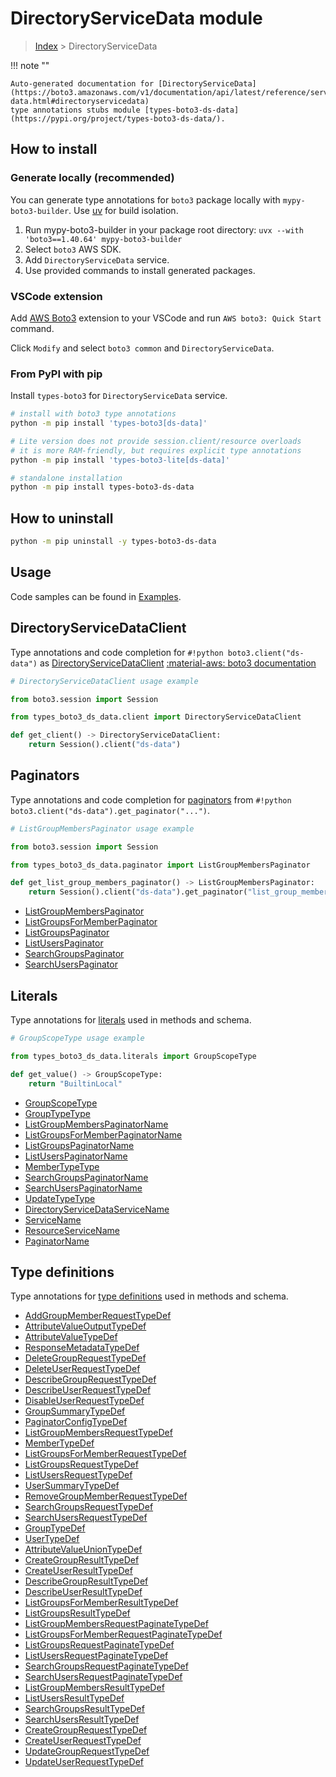 #  DirectoryServiceData module

> [Index](../README.md) > DirectoryServiceData

!!! note ""

    Auto-generated documentation for [DirectoryServiceData](https://boto3.amazonaws.com/v1/documentation/api/latest/reference/services/ds-data.html#directoryservicedata)
    type annotations stubs module [types-boto3-ds-data](https://pypi.org/project/types-boto3-ds-data/).

## How to install

### Generate locally (recommended)

You can generate type annotations for `boto3` package locally with `mypy-boto3-builder`.
Use [uv](https://docs.astral.sh/uv/getting-started/installation/) for build isolation.

1. Run mypy-boto3-builder in your package root directory: `uvx --with 'boto3==1.40.64' mypy-boto3-builder`
1. Select `boto3` AWS SDK.
1. Add `DirectoryServiceData` service.
1. Use provided commands to install generated packages.


### VSCode extension

Add [AWS Boto3](https://marketplace.visualstudio.com/items?itemName=Boto3typed.boto3-ide)
extension to your VSCode and run `AWS boto3: Quick Start` command.

Click `Modify` and select `boto3 common` and `DirectoryServiceData`.


### From PyPI with pip

Install `types-boto3` for `DirectoryServiceData` service.

```bash
# install with boto3 type annotations
python -m pip install 'types-boto3[ds-data]'

# Lite version does not provide session.client/resource overloads
# it is more RAM-friendly, but requires explicit type annotations
python -m pip install 'types-boto3-lite[ds-data]'

# standalone installation
python -m pip install types-boto3-ds-data
```



## How to uninstall

```bash
python -m pip uninstall -y types-boto3-ds-data
```

## Usage

Code samples can be found in [Examples](./usage.md).

## DirectoryServiceDataClient

Type annotations and code completion for  `#!python boto3.client("ds-data")` as [DirectoryServiceDataClient](./client.md)
[:material-aws: boto3 documentation](https://boto3.amazonaws.com/v1/documentation/api/latest/reference/services/ds-data.html#DirectoryServiceData.Client)

```python
# DirectoryServiceDataClient usage example

from boto3.session import Session

from types_boto3_ds_data.client import DirectoryServiceDataClient

def get_client() -> DirectoryServiceDataClient:
    return Session().client("ds-data")
```


## Paginators

Type annotations and code completion for [paginators](./paginators.md)
from `#!python boto3.client("ds-data").get_paginator("...")`.

```python
# ListGroupMembersPaginator usage example

from boto3.session import Session

from types_boto3_ds_data.paginator import ListGroupMembersPaginator

def get_list_group_members_paginator() -> ListGroupMembersPaginator:
    return Session().client("ds-data").get_paginator("list_group_members"))
```

- [ListGroupMembersPaginator](./paginators.md#listgroupmemberspaginator)
- [ListGroupsForMemberPaginator](./paginators.md#listgroupsformemberpaginator)
- [ListGroupsPaginator](./paginators.md#listgroupspaginator)
- [ListUsersPaginator](./paginators.md#listuserspaginator)
- [SearchGroupsPaginator](./paginators.md#searchgroupspaginator)
- [SearchUsersPaginator](./paginators.md#searchuserspaginator)









## Literals

Type annotations for [literals](./literals.md) used in methods and schema.

```python
# GroupScopeType usage example

from types_boto3_ds_data.literals import GroupScopeType

def get_value() -> GroupScopeType:
    return "BuiltinLocal"
```

- [GroupScopeType](./literals.md#groupscopetype)
- [GroupTypeType](./literals.md#grouptypetype)
- [ListGroupMembersPaginatorName](./literals.md#listgroupmemberspaginatorname)
- [ListGroupsForMemberPaginatorName](./literals.md#listgroupsformemberpaginatorname)
- [ListGroupsPaginatorName](./literals.md#listgroupspaginatorname)
- [ListUsersPaginatorName](./literals.md#listuserspaginatorname)
- [MemberTypeType](./literals.md#membertypetype)
- [SearchGroupsPaginatorName](./literals.md#searchgroupspaginatorname)
- [SearchUsersPaginatorName](./literals.md#searchuserspaginatorname)
- [UpdateTypeType](./literals.md#updatetypetype)
- [DirectoryServiceDataServiceName](./literals.md#directoryservicedataservicename)
- [ServiceName](./literals.md#servicename)
- [ResourceServiceName](./literals.md#resourceservicename)
- [PaginatorName](./literals.md#paginatorname)




## Type definitions

Type annotations for [type definitions](./type_defs.md) used in methods and schema.

- [AddGroupMemberRequestTypeDef](./type_defs.md#addgroupmemberrequesttypedef)
- [AttributeValueOutputTypeDef](./type_defs.md#attributevalueoutputtypedef)
- [AttributeValueTypeDef](./type_defs.md#attributevaluetypedef)
- [ResponseMetadataTypeDef](./type_defs.md#responsemetadatatypedef)
- [DeleteGroupRequestTypeDef](./type_defs.md#deletegrouprequesttypedef)
- [DeleteUserRequestTypeDef](./type_defs.md#deleteuserrequesttypedef)
- [DescribeGroupRequestTypeDef](./type_defs.md#describegrouprequesttypedef)
- [DescribeUserRequestTypeDef](./type_defs.md#describeuserrequesttypedef)
- [DisableUserRequestTypeDef](./type_defs.md#disableuserrequesttypedef)
- [GroupSummaryTypeDef](./type_defs.md#groupsummarytypedef)
- [PaginatorConfigTypeDef](./type_defs.md#paginatorconfigtypedef)
- [ListGroupMembersRequestTypeDef](./type_defs.md#listgroupmembersrequesttypedef)
- [MemberTypeDef](./type_defs.md#membertypedef)
- [ListGroupsForMemberRequestTypeDef](./type_defs.md#listgroupsformemberrequesttypedef)
- [ListGroupsRequestTypeDef](./type_defs.md#listgroupsrequesttypedef)
- [ListUsersRequestTypeDef](./type_defs.md#listusersrequesttypedef)
- [UserSummaryTypeDef](./type_defs.md#usersummarytypedef)
- [RemoveGroupMemberRequestTypeDef](./type_defs.md#removegroupmemberrequesttypedef)
- [SearchGroupsRequestTypeDef](./type_defs.md#searchgroupsrequesttypedef)
- [SearchUsersRequestTypeDef](./type_defs.md#searchusersrequesttypedef)
- [GroupTypeDef](./type_defs.md#grouptypedef)
- [UserTypeDef](./type_defs.md#usertypedef)
- [AttributeValueUnionTypeDef](./type_defs.md#attributevalueuniontypedef)
- [CreateGroupResultTypeDef](./type_defs.md#creategroupresulttypedef)
- [CreateUserResultTypeDef](./type_defs.md#createuserresulttypedef)
- [DescribeGroupResultTypeDef](./type_defs.md#describegroupresulttypedef)
- [DescribeUserResultTypeDef](./type_defs.md#describeuserresulttypedef)
- [ListGroupsForMemberResultTypeDef](./type_defs.md#listgroupsformemberresulttypedef)
- [ListGroupsResultTypeDef](./type_defs.md#listgroupsresulttypedef)
- [ListGroupMembersRequestPaginateTypeDef](./type_defs.md#listgroupmembersrequestpaginatetypedef)
- [ListGroupsForMemberRequestPaginateTypeDef](./type_defs.md#listgroupsformemberrequestpaginatetypedef)
- [ListGroupsRequestPaginateTypeDef](./type_defs.md#listgroupsrequestpaginatetypedef)
- [ListUsersRequestPaginateTypeDef](./type_defs.md#listusersrequestpaginatetypedef)
- [SearchGroupsRequestPaginateTypeDef](./type_defs.md#searchgroupsrequestpaginatetypedef)
- [SearchUsersRequestPaginateTypeDef](./type_defs.md#searchusersrequestpaginatetypedef)
- [ListGroupMembersResultTypeDef](./type_defs.md#listgroupmembersresulttypedef)
- [ListUsersResultTypeDef](./type_defs.md#listusersresulttypedef)
- [SearchGroupsResultTypeDef](./type_defs.md#searchgroupsresulttypedef)
- [SearchUsersResultTypeDef](./type_defs.md#searchusersresulttypedef)
- [CreateGroupRequestTypeDef](./type_defs.md#creategrouprequesttypedef)
- [CreateUserRequestTypeDef](./type_defs.md#createuserrequesttypedef)
- [UpdateGroupRequestTypeDef](./type_defs.md#updategrouprequesttypedef)
- [UpdateUserRequestTypeDef](./type_defs.md#updateuserrequesttypedef)


